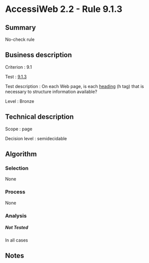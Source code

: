 # AccessiWeb 2.2 - Rule 9.1.3

## Summary

No-check rule

## Business description

Criterion : 9.1

Test :
[9.1.3](http://www.accessiweb.org/index.php/accessiweb-22-english-version.html#test-9-1-3)

Test description : On each Web page, is each [heading](http://www.accessiweb.org/index.php/glossary-76.html#mTitre) (h tag) that is necessary to structure information available?

Level : Bronze

## Technical description

Scope : page

Decision level :
semidecidable

## Algorithm

### Selection

None

### Process

None

### Analysis

##### Not Tested

In all cases

## Notes


